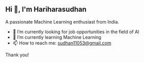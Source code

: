 ## Hi 👋, I'm Hariharasudhan  
A passionate Machine Learning enthusiast from India.

- 🔭 I’m currently looking for job opportunities in the field of AI  
- 🌱 I’m currently learning Machine Learning  
- 📫 How to reach me: [sudhan11053@gmail.com](mailto:sudhan11053@gmail.com)

Thank you!

